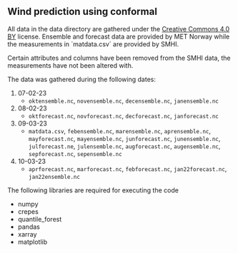 ## Wind prediction using conformal

All data in the data directory are gathered under the [Creative Commons 4.0 BY](https://creativecommons.org/licenses/by/4.0/) license. Ensemble and forecast data are provided by MET Norway while the measurements in ´matdata.csv´ are provided by SMHI.

Certain attributes and columns have been removed from the SMHI data, the measurements have not been altered with.

The data was gathered during the following dates:

1. 07-02-23
    - `oktensemble.nc`, `novensemble.nc`, `decensemble.nc`, `janensemble.nc`
2. 08-02-23
    - `oktforecast.nc`, `novforecast.nc`, `decforecast.nc`, `janforecast.nc`
3. 09-03-23
    - `matdata.csv`, `febensemble.nc`, `marensemble.nc`, `aprensemble.nc`, `mayforecast.nc`, `mayensemble.nc`, `junforecast.nc`, `junensemble.nc`, `julforecast.ne`, `julensemble.nc`, `augforecast.nc`, `augensemble.nc`, `sepforecast.nc`, `sepensemble.nc`
4. 10-03-23
    - `aprforecast.nc`, `marforecast.nc`, `febforecast.nc`, `jan22forecast.nc`, `jan22ensemble.nc`

The following libraries are required for executing the code
- numpy
- crepes
- quantile_forest
- pandas
- xarray
- matplotlib
